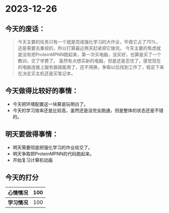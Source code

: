 # 2023-12-26

## 今天的废话：
> 今天主要的任务只有一个就是完成强化学习的大作业，毕竟它占了70%，还是需要去重视的，所以打算最近两天赶紧把它做完。
> 今天主要的焦虑就是没有把ProteinMPNN跑起来，第一次买电脑，没买好，也算是买了一个教训，交了学费了。
> 虽然有点想买新的电脑，但是还是忍住了，感觉现在的电脑连接上服务器就能用了，还不用换，争取以后找到工作了，稳定下来在决定买主机还是买笔记本。

## 今天做得比较好的事情：
- 今天把环境配置这一块算是玩明白了。
- 今天的学习效率还是比较高，虽然还是没完全跑通，但是整体的状态还是不错的。

## 明天要做得事情：
- 明天需要彻底把强化学习的作业给交了。
- 明天争取把ProteinMPNN的代码跑起来。
- 开始复习计算机动画

## 今天的打分

|**心情情况**| 100  |
|  ----  | ----  |
|**学习情况**| 100 |